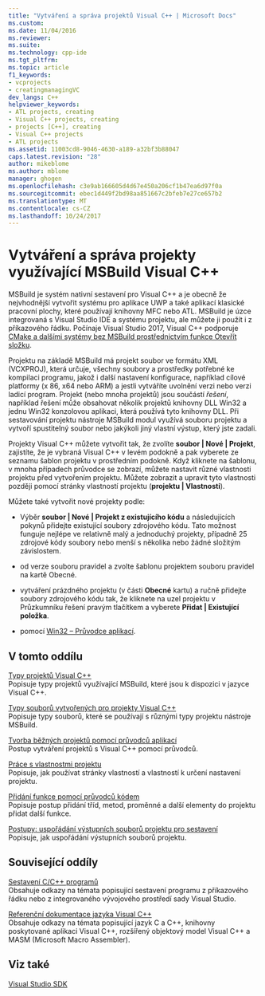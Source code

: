 ```yaml
---
title: "Vytváření a správa projektů Visual C++ | Microsoft Docs"
ms.custom: 
ms.date: 11/04/2016
ms.reviewer: 
ms.suite: 
ms.technology: cpp-ide
ms.tgt_pltfrm: 
ms.topic: article
f1_keywords:
- vcprojects
- creatingmanagingVC
dev_langs: C++
helpviewer_keywords:
- ATL projects, creating
- Visual C++ projects, creating
- projects [C++], creating
- Visual C++ projects
- ATL projects
ms.assetid: 11003cd8-9046-4630-a189-a32bf3b88047
caps.latest.revision: "28"
author: mikeblome
ms.author: mblome
manager: ghogen
ms.openlocfilehash: c3e9ab166605d4d67e450a206cf1b47ea6d97f0a
ms.sourcegitcommit: ebec1d449f2bd98aa851667c2bfeb7e27ce657b2
ms.translationtype: MT
ms.contentlocale: cs-CZ
ms.lasthandoff: 10/24/2017
---
```

# <a name="creating-and-managing-msbuild-based-visual-c-projects"></a>Vytváření a správa projekty využívající MSBuild Visual C++
MSBuild je systém nativní sestavení pro Visual C++ a je obecně že nejvhodnější vytvořit systému pro aplikace UWP a také aplikací klasické pracovní plochy, které používají knihovny MFC nebo ATL. MSBuild je úzce integrovaná s Visual Studio IDE a systému projektu, ale můžete ji použít i z příkazového řádku. Počínaje Visual Studio 2017, Visual C++ podporuje [CMake a dalšími systémy bez MSBuild prostřednictvím funkce Otevřít složku](non-msbuild-projects.md).

Projektu na základě MSBuild má projekt soubor ve formátu XML (VCXPROJ), která určuje, všechny soubory a prostředky potřebné ke kompilaci programu, jakož i další nastavení konfigurace, například cílové platformy (x 86, x64 nebo ARM) a jestli vytváříte uvolnění verzi nebo verzi ladicí program. Projekt (nebo mnoha projektů) jsou součástí *řešení*, například řešení může obsahovat několik projektů knihovny DLL Win32 a jednu Win32 konzolovou aplikaci, která používá tyto knihovny DLL. Při sestavování projektu nástroje MSBuild modul využívá souboru projektu a vytvoří spustitelný soubor nebo jakýkoli jiný vlastní výstup, který jste zadali.

Projekty Visual C++ můžete vytvořit tak, že zvolíte **soubor &#124; Nové &#124; Projekt**, zajistíte, že je vybraná Visual C++ v levém podokně a pak vyberete ze seznamu šablon projektu v prostředním podokně. Když kliknete na šablonu, v mnoha případech průvodce se zobrazí, můžete nastavit různé vlastnosti projektu před vytvořením projektu. Můžete zobrazit a upravit tyto vlastnosti později pomocí stránky vlastností projektu (**projektu &#124; Vlastnosti**).  
  
 Můžete také vytvořit nové projekty podle:  
  
-   Výběr **soubor &#124; Nové &#124; Projekt z existujícího kódu** a následujících pokynů přidejte existující soubory zdrojového kódu. Tato možnost funguje nejlépe ve relativně malý a jednoduchý projekty, případně 25 zdrojové kódy soubory nebo menší s několika nebo žádné složitým závislostem.  
  
-   od verze souboru pravidel a zvolte šablonu projektem souboru pravidel na kartě Obecné.  
  
-   vytváření prázdného projektu (v části **Obecné** kartu) a ručně přidejte soubory zdrojového kódu tak, že kliknete na uzel projektu v Průzkumníku řešení pravým tlačítkem a vyberete **Přidat &#124; Existující položka**.  
  
-   pomocí [Win32 – Průvodce aplikací](../windows/win32-application-wizard.md).  
  
## <a name="in-this-section"></a>V tomto oddílu  
 [Typy projektů Visual C++](../ide/visual-cpp-project-types.md)  
 Popisuje typy projektů využívající MSBuild, které jsou k dispozici v jazyce Visual C++.  
  
 [Typy souborů vytvořených pro projekty Visual C++](../ide/file-types-created-for-visual-cpp-projects.md)  
 Popisuje typy souborů, které se používají s různými typy projektu nástroje MSBuild.  
  
 [Tvorba běžných projektů pomocí průvodců aplikací](../ide/creating-desktop-projects-by-using-application-wizards.md)  
 Postup vytváření projektů s Visual C++ pomocí průvodců.  
  
 [Práce s vlastnostmi projektu](../ide/working-with-project-properties.md)  
 Popisuje, jak používat stránky vlastností a vlastností k určení nastavení projektu.  
  
 [Přidání funkce pomocí průvodců kódem](../ide/adding-functionality-with-code-wizards-cpp.md)  
 Popisuje postup přidání tříd, metod, proměnné a další elementy do projektu přidat další funkce.  
  
 [Postupy: uspořádání výstupních souborů projektu pro sestavení](../ide/how-to-organize-project-output-files-for-builds.md)  
 Popisuje, jak uspořádání výstupních souborů projektu.  
  
## <a name="related-sections"></a>Související oddíly  
 [Sestavení C/C++ programů](../build/building-c-cpp-programs.md)  
 Obsahuje odkazy na témata popisující sestavení programu z příkazového řádku nebo z integrovaného vývojového prostředí sady Visual Studio.  
  
 [Referenční dokumentace jazyka Visual C++](http://msdn.microsoft.com/en-us/1ba03b5c-8229-4f63-b08c-6c12141d6ab1)  
 Obsahuje odkazy na témata popisující jazyk C a C++, knihovny poskytované aplikaci Visual C++, rozšířený objektový model Visual C++ a MASM (Microsoft Macro Assembler).  
  
## <a name="see-also"></a>Viz také  
 [Visual Studio SDK](http://msdn.microsoft.com/vstudio/extend)
